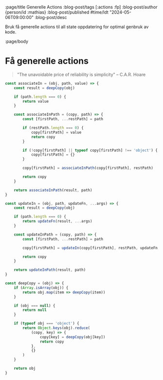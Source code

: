 :page/title Generelle Actions
:blog-post/tags [:actions :fp]
:blog-post/author {person/id :mathias}
:blog-post/published #time/ldt "2024-05-06T09:00:00"
:blog-post/desc

Bruk få generelle actions til all state oppdatering for optimal genbruk av kode.

:page/body

# Få generelle actions

> "The unavoidable price of reliability is simplicity" – C.A.R. Hoare

```javascript
const associateIn = (obj, path, value) => {
    const result = deepCopy(obj)

    if (path.length === 0) {
        return value
    }

    const associateInPath = (copy, path) => {
        const [firstPath, ...restPath] = path

        if (restPath.length === 0) {
            copy[firstPath] = value
            return copy
        }

        if (!copy[firstPath] || typeof copy[firstPath] !== 'object') {
            copy[firstPath] = {}
        }

        copy[firstPath] = associateInPath(copy[firstPath], restPath)

        return copy
    }

    return associateInPath(result, path)
}
```

```javascript
const updateIn = (obj, path, updateFn, ...args) => {
    const result = deepCopy(obj)

    if (path.length === 0) {
        return updateFn(result, ...args)
    }

    const updateInPath = (copy, path) => {
        const [firstPath, ...restPath] = path

        copy[firstPath] = updateIn(copy[firstPath], restPath, updateFn, ...args)

        return copy
    }

    return updateInPath(result, path)
}
```

```javascript
const deepCopy = (obj) => {
    if (Array.isArray(obj)) {
        return obj.map(item => deepCopy(item))
    }

    if (obj === null) {
        return null
    }

    if (typeof obj === 'object') {
        return Object.keys(obj).reduce(
            (copy, key) => {
                copy[key] = deepCopy(obj[key])
                return copy
            },
            {}
        )
    }

    return obj
}
```
